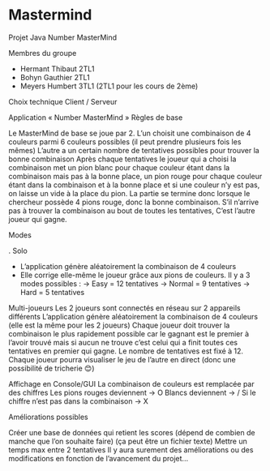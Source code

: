 # Mastermind
Projet Java
Number MasterMind 

Membres du groupe

- Hermant Thibaut	2TL1
- Bohyn Gauthier	2TL1
- Meyers Humbert	3TL1 (2TL1 pour les cours de 2ème)

Choix technique 	Client / Serveur



Application « Number MasterMind »
Règles de base

Le MasterMind de base se joue par 2. 
L’un choisit une combinaison de 4 couleurs parmi 6 couleurs possibles (il peut prendre plusieurs fois les mêmes)
L’autre a un certain nombre de tentatives possibles pour trouver la bonne combinaison
Après chaque tentatives le joueur qui a choisi la combinaison met un pion blanc pour chaque couleur étant dans la combinaison mais pas à la bonne place, un pion rouge pour chaque couleur étant dans la combinaison et à la bonne place et si une couleur n’y est pas, on laisse un vide à la place du pion.
La partie se termine donc lorsque le chercheur possède 4 pions rouge, donc la bonne combinaison.
S’il n’arrive pas à trouver la combinaison au bout de toutes les tentatives, C’est l’autre joueur qui gagne.



Modes

. Solo 
- L’application génère aléatoirement la combinaison de 4 couleurs 
- Elle corrige elle-même le joueur grâce aux pions de couleurs.
Il y a 3 modes possibles : → Easy = 12 tentatives
→ Normal = 9 tentatives
→ Hard = 5 tentatives 


Multi-joueurs 
Les 2 joueurs sont connectés en réseau sur 2 appareils différents
L’application génère aléatoirement la combinaison de 4 couleurs (elle est la même pour les 2 joueurs)
Chaque joueur doit trouver la combinaison le plus rapidement possible car le gagnant est le premier à l’avoir trouvé mais si aucun ne trouve c’est celui qui a finit toutes ces tentatives en premier qui gagne.
Le nombre de tentatives est fixé à 12. 
Chaque joueur pourra visualiser le jeu de l’autre en direct (donc une possibilité de tricherie 😊)


Affichage en Console/GUI
La combinaison de couleurs est remplacée par des chiffres
Les pions rouges deviennent -> O
Blancs deviennent -> /
Si le chiffre n’est pas dans la combinaison -> X

Améliorations possibles

Créer une base de données qui retient les scores (dépend de combien de manche que l’on souhaite faire) (ça peut être un fichier texte) 
Mettre un temps max entre 2 tentatives
Il y aura surement des améliorations ou des modifications en fonction de l’avancement du projet...

